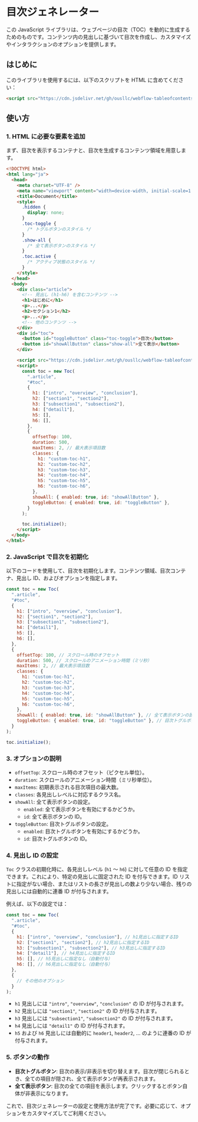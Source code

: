 # 目次ジェネレーター

この JavaScript ライブラリは、ウェブページの目次（TOC）を動的に生成するためのものです。コンテンツ内の見出しに基づいて目次を作成し、カスタマイズやインタラクションのオプションを提供します。

## はじめに

このライブラリを使用するには、以下のスクリプトを HTML に含めてください：

```html
<script src="https://cdn.jsdelivr.net/gh/ousllc/webflow-tableofcontents@latest/dist/tableofcontents.min.js"></script>
```

## 使い方

### 1. HTML に必要な要素を追加

まず、目次を表示するコンテナと、目次を生成するコンテンツ領域を用意します。

```html
<!DOCTYPE html>
<html lang="ja">
  <head>
    <meta charset="UTF-8" />
    <meta name="viewport" content="width=device-width, initial-scale=1.0" />
    <title>Document</title>
    <style>
      .hidden {
        display: none;
      }
      .toc-toggle {
        /* トグルボタンのスタイル */
      }
      .show-all {
        /* 全て表示ボタンのスタイル */
      }
      .toc.active {
        /* アクティブ状態のスタイル */
      }
    </style>
  </head>
  <body>
    <div class="article">
      <!-- 見出し (h1-h6) を含むコンテンツ -->
      <h1>はじめに</h1>
      <p>...</p>
      <h2>セクション1</h2>
      <p>...</p>
      <!-- 他のコンテンツ -->
    </div>
    <div id="toc">
      <button id="toggleButton" class="toc-toggle">目次</button>
      <button id="showAllButton" class="show-all">全て表示</button>
    </div>

    <script src="https://cdn.jsdelivr.net/gh/ousllc/webflow-tableofcontents@latest/dist/tableofcontents.min.js"></script>
    <script>
      const toc = new Toc(
        ".article",
        "#toc",
        {
          h1: ["intro", "overview", "conclusion"],
          h2: ["section1", "section2"],
          h3: ["subsection1", "subsection2"],
          h4: ["detail1"],
          h5: [],
          h6: [],
        },
        {
          offsetTop: 100,
          duration: 500,
          maxItems: 2, // 最大表示項目数
          classes: {
            h1: "custom-toc-h1",
            h2: "custom-toc-h2",
            h3: "custom-toc-h3",
            h4: "custom-toc-h4",
            h5: "custom-toc-h5",
            h6: "custom-toc-h6",
          },
          showAll: { enabled: true, id: "showAllButton" },
          toggleButton: { enabled: true, id: "toggleButton" },
        }
      );

      toc.initialize();
    </script>
  </body>
</html>
```

### 2. JavaScript で目次を初期化

以下のコードを使用して、目次を初期化します。コンテンツ領域、目次コンテナ、見出し ID、およびオプションを指定します。

```javascript
const toc = new Toc(
  ".article",
  "#toc",
  {
    h1: ["intro", "overview", "conclusion"],
    h2: ["section1", "section2"],
    h3: ["subsection1", "subsection2"],
    h4: ["detail1"],
    h5: [],
    h6: [],
  },
  {
    offsetTop: 100, // スクロール時のオフセット
    duration: 500, // スクロールのアニメーション時間（ミリ秒）
    maxItems: 2, // 最大表示項目数
    classes: {
      h1: "custom-toc-h1",
      h2: "custom-toc-h2",
      h3: "custom-toc-h3",
      h4: "custom-toc-h4",
      h5: "custom-toc-h5",
      h6: "custom-toc-h6",
    },
    showAll: { enabled: true, id: "showAllButton" }, // 全て表示ボタンの設定
    toggleButton: { enabled: true, id: "toggleButton" }, // 目次トグルボタンの設定
  }
);

toc.initialize();
```

### 3. オプションの説明

- `offsetTop`: スクロール時のオフセット（ピクセル単位）。
- `duration`: スクロールのアニメーション時間（ミリ秒単位）。
- `maxItems`: 初期表示される目次項目の最大数。
- `classes`: 各見出しレベルに対応するクラス名。
- `showAll`: 全て表示ボタンの設定。
  - `enabled`: 全て表示ボタンを有効にするかどうか。
  - `id`: 全て表示ボタンの ID。
- `toggleButton`: 目次トグルボタンの設定。
  - `enabled`: 目次トグルボタンを有効にするかどうか。
  - `id`: 目次トグルボタンの ID。

### 4. 見出し ID の設定

`Toc` クラスの初期化時に、各見出しレベル (`h1` ～ `h6`) に対して任意の ID を指定できます。これにより、特定の見出しに固定された ID を付与できます。ID リストに指定がない場合、またはリストの長さが見出しの数より少ない場合、残りの見出しには自動的に連番 ID が付与されます。

例えば、以下の設定では：

```javascript
const toc = new Toc(
  ".article",
  "#toc",
  {
    h1: ["intro", "overview", "conclusion"], // h1見出しに指定するID
    h2: ["section1", "section2"], // h2見出しに指定するID
    h3: ["subsection1", "subsection2"], // h3見出しに指定するID
    h4: ["detail1"], // h4見出しに指定するID
    h5: [], // h5見出しに指定なし（自動付与）
    h6: [], // h6見出しに指定なし（自動付与）
  },
  {
    // その他のオプション
  }
);
```

- `h1` 見出しには `"intro"`, `"overview"`, `"conclusion"` の ID が付与されます。
- `h2` 見出しには `"section1"`, `"section2"` の ID が付与されます。
- `h3` 見出しには `"subsection1"`, `"subsection2"` の ID が付与されます。
- `h4` 見出しには `"detail1"` の ID が付与されます。
- `h5` および `h6` 見出しには自動的に `header1`, `header2`, ... のように連番の ID が付与されます。

### 5. ボタンの動作

- **目次トグルボタン**: 目次の表示/非表示を切り替えます。目次が閉じられるとき、全ての項目が隠され、全て表示ボタンが再表示されます。
- **全て表示ボタン**: 目次の全ての項目を表示します。クリックするとボタン自体が非表示になります。

これで、目次ジェネレーターの設定と使用方法が完了です。必要に応じて、オプションをカスタマイズしてご利用ください。
